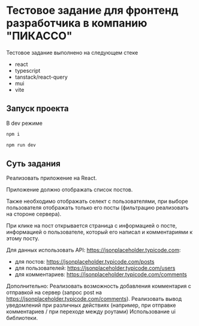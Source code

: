 # Тестовое задание для фронтенд разработчика в компанию "ПИКАССО"

Тестовое задание выполнено на следующем стеке

- react
- typescript
- tanstack/react-query
- mui
- vite

## Запуск проекта

В dev режиме

```sh
npm i
```

```sh
npm run dev
```

## Суть задания

Реализовать приложение на React. 

Приложение должно отображать список постов. 

Также необходимо отображать селект с пользователями, при выборе пользователя отображать только его посты (фильтрацию реализовать на стороне сервера).

При клике на пост открывается страница с информацией о посте, информацией о пользователе, который его написал и комментариями к этому посту.

Для данных использовать API: https://jsonplaceholder.typicode.com:
- для постов: https://jsonplaceholder.typicode.com/posts
- для пользователей: https://jsonplaceholder.typicode.com/users
- для комментариев: https://jsonplaceholder.typicode.com/comments

Дополнительно:
Реализовать возможность добавления комментария с отправкой на сервер (запрос post на https://jsonplaceholder.typicode.com/comments).
Реализовать вывод уведомлений при различных действиях (например, при отправке комментариев / при переходе между роутами)
Использование ui библиотеки.